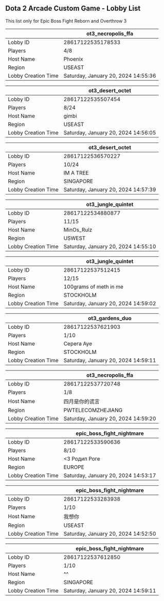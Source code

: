 ## Dota 2 Arcade Custom Game - Lobby List

This list only for Epic Boss Fight Reborn and Overthrow 3

|  | ot3_necropolis_ffa |
| ------ | ------ |
| Lobby ID | 28617122535178533 |
| Players | 4/8 |
| Host Name | Phoenix |
| Region | USEAST |
| Lobby Creation Time | Saturday, January 20, 2024 14:55:36 |


|  | ot3_desert_octet |
| ------ | ------ |
| Lobby ID | 28617122535507454 |
| Players | 8/24 |
| Host Name | gimbi |
| Region | USEAST |
| Lobby Creation Time | Saturday, January 20, 2024 14:56:05 |


|  | ot3_desert_octet |
| ------ | ------ |
| Lobby ID | 28617122536570227 |
| Players | 10/24 |
| Host Name | IM A TREE |
| Region | SINGAPORE |
| Lobby Creation Time | Saturday, January 20, 2024 14:57:39 |


|  | ot3_jungle_quintet |
| ------ | ------ |
| Lobby ID | 28617122534880877 |
| Players | 11/15 |
| Host Name | MinOs_Rulz |
| Region | USWEST |
| Lobby Creation Time | Saturday, January 20, 2024 14:55:10 |


|  | ot3_jungle_quintet |
| ------ | ------ |
| Lobby ID | 28617122537512415 |
| Players | 12/15 |
| Host Name | 100grams of meth in me |
| Region | STOCKHOLM |
| Lobby Creation Time | Saturday, January 20, 2024 14:59:02 |


|  | ot3_gardens_duo |
| ------ | ------ |
| Lobby ID | 28617122537621903 |
| Players | 1/10 |
| Host Name | Серега Ауе |
| Region | STOCKHOLM |
| Lobby Creation Time | Saturday, January 20, 2024 14:59:11 |


|  | ot3_necropolis_ffa |
| ------ | ------ |
| Lobby ID | 28617122537720748 |
| Players | 1/8 |
| Host Name | 四月是你的谎言 |
| Region | PWTELECOMZHEJIANG |
| Lobby Creation Time | Saturday, January 20, 2024 14:59:20 |


|  | epic_boss_fight_nightmare |
| ------ | ------ |
| Lobby ID | 28617122533590636 |
| Players | 8/10 |
| Host Name | <3 Родип Роге |
| Region | EUROPE |
| Lobby Creation Time | Saturday, January 20, 2024 14:53:17 |


|  | epic_boss_fight_nightmare |
| ------ | ------ |
| Lobby ID | 28617122533283938 |
| Players | 1/10 |
| Host Name | 我想你 |
| Region | USEAST |
| Lobby Creation Time | Saturday, January 20, 2024 14:52:50 |


|  | epic_boss_fight_nightmare |
| ------ | ------ |
| Lobby ID | 28617122537612850 |
| Players | 1/10 |
| Host Name | ^^ |
| Region | SINGAPORE |
| Lobby Creation Time | Saturday, January 20, 2024 14:59:11 |


